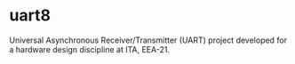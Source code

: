 uart8
=====

Universal Asynchronous Receiver/Transmitter (UART) project developed for a hardware design discipline at ITA, EEA-21.

